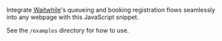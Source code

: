 Integrate [Waitwhile](https://waitwhile.com)'s queueing and booking registration flows seamlessly into any webpage with this JavaScript snippet.

See the `/examples` directory for how to use.
